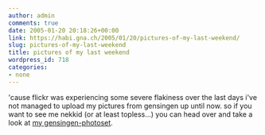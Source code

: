```yaml
---
author: admin
comments: true
date: 2005-01-20 20:18:26+00:00
link: https://habi.gna.ch/2005/01/20/pictures-of-my-last-weekend/
slug: pictures-of-my-last-weekend
title: pictures of my last weekend
wordpress_id: 718
categories:
- none
---
```



'cause flickr was experiencing some severe flakiness over the last days i've not managed to upload my pictures from gensingen up until now. so if you want to see me nekkid (or at least topless...) you can head over and take a look at [my gensingen-photoset](http://flickr.com/photos/habi/sets/88024/).

